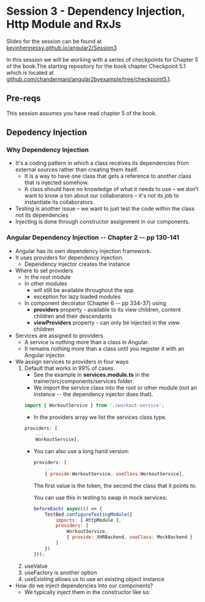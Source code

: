 # Session 3 - Dependency Injection, Http Module and RxJs
Slides for the session can be found at [kevinhennessy.github.io/angular2/Session3](http://kevinhennessy.github.io/angular2/Session3)

In this session we will be working with a series of checkpoints for Chapter 5 of the book.The starting repository for the book chapter Checkpoint 5.1 which is located at [github.com/chandermani/angular2byexample/tree/checkpoint5.1](https://github.com/chandermani/angular2byexample/tree/checkpoint5.1). 

## Pre-reqs
This session assumes you have read chapter 5 of the book.

## Depedency Injection
### Why Dependency Injection
* It's a coding pattern in which a class receives its dependencies from external sources rather than creating them itself.
    * It is a way to have one class that gets a reference to another class that is injected somehow.
    * A class should have no knowledge of what it needs to use – we don’t want to know a ton about our collaborators – it's not its job to instantiate its collaborators.
* Testing is another issue – we want to just test the code within the class not its dependencies 
* Injecting is done through constructor assignment in our components.

### Angular Dependency Injection -- Chapter 2 -- pp 130-141
* Angular has its own dependency injection framework.
* It uses providers for dependency injection.
    * Dependency injector creates the instance
* Where to set providers
    * In the root module
    * In other modules
        * will still be available throughout the app
        * exception for lazy loaded modules
    * In component decorator (Chapter 6 -- pp 334-37) using
        * **providers** property - available to its view children, content children and their descendants
        * **viewProviders** property - can only be injected in the view children
* Services are assigned to providers
    * A service is nothing more than a class in Angular. 
    * It remains nothing more than a class until you register it with an Angular injector.        
* We assign services to providers in four ways
    1. Default that works in 99% of cases.
        * See the example in **services.module.ts** in the trainer/src/components/services folder.
        * We import the service class into the root or other module (not an instance -- the dependency injector does that). 
        ```javascript
        import { WorkoutService } from './workout-service';
        ```
        * In the providers array we list the services class type.
        ```javascript
        providers: [
            ...
            WorkoutService],
        ```
        * You can also use a long hand version:
            ```javascript
            providers: [
                ...
                { provide:WorkoutService, useClass:WorkoutService],
            ```
            The first value is the token, the second the class that it points to.

            You can use this in testing to swap in mock services:
            ```javascript
            beforeEach( async(() => {
                TestBed.configureTestingModule({
                    imports: [ HttpModule ],
                    providers: [
                        WorkoutService,
                        { provide: XHRBackend, useClass: MockBackend }
                    ]
                })
            }));
            ``` 
    2. useValue
    3. useFactory is another option
    4. useExisting allows us to use an existing object instance
* How do we inject dependencies into our components?
    * We typically inject them in the constructor like so:



    
